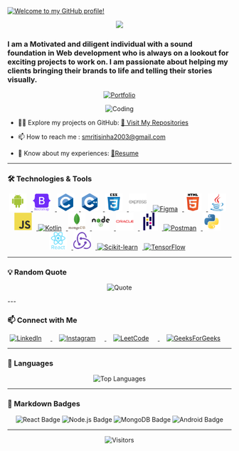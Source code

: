 
<!--<h1 align="center">Hi 👋, I'm Smriti</h1> -->

<!--<h1 align="center">Welcome to my GitHub profile! 🚀</h1> -->
<a href="https://cooltext.com"><img src="https://images.cooltext.com/5704435.png" width="996" height="88" alt="Welcome to my GitHub profile!" /></a>
<!--<h3 align="center">A passionate frontend developer who loves to create and innovate</h3> -->
<p align="center">
   <img src="https://readme-typing-svg.demolab.com?font=Allura&color=%23f2c6c6&size=40&center=true&vCenter=true&width=450&duration=2000&pause=1000&lines=Smriti+Sinha;Software+Engineer;Frontend+Developer; Software+Developer" width="auto" height="80"/>
</p>

<h3 align=""center>I am a Motivated and diligent individual with a sound foundation in Web development who is always on a lookout for exciting projects to work on. I am passionate about helping my clients bringing their brands to life and telling their stories visually.</h3>

<p align="center">
  <a href="https://knowaboutsmriti.netlify.app/" target="_blank">
    <img src="https://img.shields.io/badge/Portfolio-Visit%20My%20Site-blue?style=for-the-badge&logo=google-chrome" alt="Portfolio">
  </a>
</p>

<p align="center">
  <img src="https://media.giphy.com/media/2IudUHdI075HL02Pkk/giphy.gif" alt="Coding" width="600" height="450"/>
</p >

- 👨‍💻 Explore my projects on GitHub: [🔗 Visit My Repositories](https://github.com/smritisinha24?tab=repositories)

- 📫 How to reach me : smritisinha2003@gmail.com
  
- 📄 Know about my experiences: [🔗Resume ](https://drive.google.com/file/d/1nkfIixvLnq__k4ZgEO7r1UKb1bttEy0G/view)
</p>

---

### 🛠️ Technologies & Tools
<p align="center">
  <a href="https://developer.android.com" target="_blank" rel="noreferrer">
    <img src="https://raw.githubusercontent.com/devicons/devicon/master/icons/android/android-original-wordmark.svg" alt="Android" width="40" height="40" style="margin-right: 10px;"/>
  </a>
  <a href="https://getbootstrap.com" target="_blank" rel="noreferrer">
    <img src="https://raw.githubusercontent.com/devicons/devicon/master/icons/bootstrap/bootstrap-plain-wordmark.svg" alt="Bootstrap" width="40" height="40" style="margin-right: 10px;"/>
  </a>
  <a href="https://www.cprogramming.com/" target="_blank" rel="noreferrer">
    <img src="https://raw.githubusercontent.com/devicons/devicon/master/icons/c/c-original.svg" alt="C" width="40" height="40" style="margin-right: 10px;"/>
  </a>
  <a href="https://www.w3schools.com/cpp/" target="_blank" rel="noreferrer">
    <img src="https://raw.githubusercontent.com/devicons/devicon/master/icons/cplusplus/cplusplus-original.svg" alt="C++" width="40" height="40" style="margin-right: 10px;"/>
  </a>
  <a href="https://www.w3schools.com/css/" target="_blank" rel="noreferrer">
    <img src="https://raw.githubusercontent.com/devicons/devicon/master/icons/css3/css3-original-wordmark.svg" alt="CSS3" width="40" height="40" style="margin-right: 10px;"/>
  </a>
  <a href="https://expressjs.com" target="_blank" rel="noreferrer">
    <img src="https://raw.githubusercontent.com/devicons/devicon/master/icons/express/express-original-wordmark.svg" alt="Express" width="40" height="40" style="margin-right: 10px;"/>
  </a>
  <a href="https://www.figma.com/" target="_blank" rel="noreferrer">
    <img src="https://www.vectorlogo.zone/logos/figma/figma-icon.svg" alt="Figma" width="40" height="40" style="margin-right: 10px;"/>
  </a>
  <a href="https://www.w3.org/html/" target="_blank" rel="noreferrer">
    <img src="https://raw.githubusercontent.com/devicons/devicon/master/icons/html5/html5-original-wordmark.svg" alt="HTML5" width="40" height="40" style="margin-right: 10px;"/>
  </a>
  <a href="https://www.java.com" target="_blank" rel="noreferrer">
    <img src="https://raw.githubusercontent.com/devicons/devicon/master/icons/java/java-original.svg" alt="Java" width="40" height="40" style="margin-right: 10px;"/>
  </a>
  <a href="https://developer.mozilla.org/en-US/docs/Web/JavaScript" target="_blank" rel="noreferrer">
    <img src="https://raw.githubusercontent.com/devicons/devicon/master/icons/javascript/javascript-original.svg" alt="JavaScript" width="40" height="40" style="margin-right: 10px;"/>
  </a>
  <a href="https://kotlinlang.org" target="_blank" rel="noreferrer">
    <img src="https://www.vectorlogo.zone/logos/kotlinlang/kotlinlang-icon.svg" alt="Kotlin" width="40" height="40" style="margin-right: 10px;"/>
  </a>
  <a href="https://www.mongodb.com/" target="_blank" rel="noreferrer">
    <img src="https://raw.githubusercontent.com/devicons/devicon/master/icons/mongodb/mongodb-original-wordmark.svg" alt="MongoDB" width="40" height="40" style="margin-right: 10px;"/>
  </a>
  <a href="https://nodejs.org" target="_blank" rel="noreferrer">
    <img src="https://raw.githubusercontent.com/devicons/devicon/master/icons/nodejs/nodejs-original-wordmark.svg" alt="Node.js" width="40" height="40" style="margin-right: 10px;"/>
  </a>
  <a href="https://www.oracle.com/" target="_blank" rel="noreferrer">
    <img src="https://raw.githubusercontent.com/devicons/devicon/master/icons/oracle/oracle-original.svg" alt="Oracle" width="40" height="40" style="margin-right: 10px;"/>
  </a>
  <a href="https://pandas.pydata.org/" target="_blank" rel="noreferrer">
    <img src="https://raw.githubusercontent.com/devicons/devicon/2ae2a900d2f041da66e950e4d48052658d850630/icons/pandas/pandas-original.svg" alt="Pandas" width="40" height="40" style="margin-right: 10px;"/>
  </a>
  <a href="https://postman.com" target="_blank" rel="noreferrer">
    <img src="https://www.vectorlogo.zone/logos/getpostman/getpostman-icon.svg" alt="Postman" width="40" height="40" style="margin-right: 10px;"/>
  </a>
  <a href="https://www.python.org" target="_blank" rel="noreferrer">
    <img src="https://raw.githubusercontent.com/devicons/devicon/master/icons/python/python-original.svg" alt="Python" width="40" height="40" style="margin-right: 10px;"/>
  </a>
  <a href="https://reactjs.org/" target="_blank" rel="noreferrer">
    <img src="https://raw.githubusercontent.com/devicons/devicon/master/icons/react/react-original-wordmark.svg" alt="React" width="40" height="40" style="margin-right: 10px;"/>
  </a>
  <a href="https://redux.js.org" target="_blank" rel="noreferrer">
    <img src="https://raw.githubusercontent.com/devicons/devicon/master/icons/redux/redux-original.svg" alt="Redux" width="40" height="40" style="margin-right: 10px;"/>
  </a>
  <a href="https://scikit-learn.org/" target="_blank" rel="noreferrer">
    <img src="https://upload.wikimedia.org/wikipedia/commons/0/05/Scikit_learn_logo_small.svg" alt="Scikit-learn" width="40" height="40" style="margin-right: 10px;"/>
  </a>
  <a href="https://www.tensorflow.org" target="_blank" rel="noreferrer">
    <img src="https://www.vectorlogo.zone/logos/tensorflow/tensorflow-icon.svg" alt="TensorFlow" width="40" height="40" style="margin-right: 10px;"/>
  </a>
</p>

---

### 💡 Random Quote
<p align="center">
  <img src="https://quotes-github-readme.vercel.app/api?type=horizontal&theme=radical" alt="Quote" width="80%"/>
</p>
---

### 📫 Connect with Me
<p align="center">
  <a href="https://www.linkedin.com/in/smriti-sinha-741aa1216" target="_blank">
    <img src="https://raw.githubusercontent.com/rahuldkjain/github-profile-readme-generator/master/src/images/icons/Social/linked-in-alt.svg" alt="LinkedIn" height="30" width="40" style="margin-right: 20px;"/>
  </a>
   &nbsp;&nbsp;&nbsp;
  <a href="https://instagram.com/smritisinha24" target="_blank">
    <img src="https://raw.githubusercontent.com/rahuldkjain/github-profile-readme-generator/master/src/images/icons/Social/instagram.svg" alt="Instagram" height="30" width="40" style="margin-right: 20px;"/>
  </a>
   &nbsp;&nbsp;&nbsp;
  <a href="https://www.leetcode.com/smritisinha2003" target="_blank">
    <img src="https://raw.githubusercontent.com/rahuldkjain/github-profile-readme-generator/master/src/images/icons/Social/leet-code.svg" alt="LeetCode" height="30" width="40" style="margin-right: 20px;"/>
  </a>
   &nbsp;&nbsp;&nbsp;
  <a href="https://www.geeksforgeeks.org/user/smriti24" target="_blank">
    <img src="https://raw.githubusercontent.com/rahuldkjain/github-profile-readme-generator/master/src/images/icons/Social/geeks-for-geeks.svg" alt="GeeksForGeeks" height="30" width="40" style="margin-right: 20px;"/>
  </a>
</p>

---

### 💬 Languages
<p align="center">
  <img src="https://github-readme-stats.vercel.app/api/top-langs/?username=smritisinha24&layout=compact&theme=radical" alt="Top Languages"/>
</p>

---

### 📝 Markdown Badges
<p align="center">
  <img src="https://img.shields.io/badge/Frontend-React-61DAFB?logo=react" alt="React Badge"/>
  <img src="https://img.shields.io/badge/Backend-Node.js-339933?logo=node.js" alt="Node.js Badge"/>
  <img src="https://img.shields.io/badge/Database-MongoDB-47A248?logo=mongodb" alt="MongoDB Badge"/>
  <img src="https://img.shields.io/badge/Mobile-Android-3DDC84?logo=android" alt="Android Badge"/>
</p>

---
<p align="center">
  <img src="https://visitor-badge.laobi.icu/badge?page_id=smritisinha2003.smritisinha2003" alt="Visitors"/>
</p>

